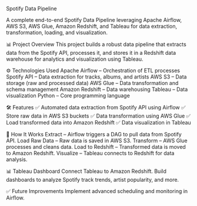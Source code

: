 Spotify Data Pipeline

A complete end-to-end Spotify Data Pipeline leveraging Apache Airflow, AWS S3, AWS Glue, Amazon Redshift, and Tableau for data extraction, transformation, loading, and visualization.

📊 Project Overview
This project builds a robust data pipeline that extracts data from the Spotify API, processes it, and stores it in a Redshift data warehouse for analytics and visualization using Tableau.

⚙️ Technologies Used
Apache Airflow – Orchestration of ETL processes
Spotify API – Data extraction for tracks, albums, and artists
AWS S3 – Data storage (raw and processed data)
AWS Glue – Data transformation and schema management
Amazon Redshift – Data warehousing
Tableau – Data visualization
Python – Core programming language

🛠️ Features
✅ Automated data extraction from Spotify API using Airflow
✅ Store raw data in AWS S3 buckets
✅ Data transformation using AWS Glue
✅ Load transformed data into Amazon Redshift
✅ Data visualization in Tableau

🚀 How It Works
Extract – Airflow triggers a DAG to pull data from Spotify API.
Load Raw Data – Raw data is saved in AWS S3.
Transform – AWS Glue processes and cleans data.
Load to Redshift – Transformed data is moved to Amazon Redshift.
Visualize – Tableau connects to Redshift for data analysis.

📊 Tableau Dashboard
Connect Tableau to Amazon Redshift.
Build dashboards to analyze Spotify track trends, artist popularity, and more.

✅ Future Improvements
Implement advanced scheduling and monitoring in Airflow.


